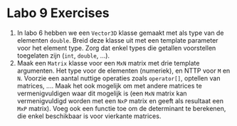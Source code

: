 # Labo 9 Exercises

1. In labo 6 hebben we een `Vector3D` klasse gemaakt met als type van de elementen `double`. Breid deze klasse uit met een template parameter voor het element type. Zorg dat enkel types die getallen voorstellen toegelaten zijn (`int`, `double`, ...).
2. Maak een `Matrix` klasse voor een `MxN` matrix met drie template argumenten. Het type voor de elementen (numeriek), en NTTP voor `M` en `N`. Voorzie een aantal nuttige operaties zoals `operator[]`, optellen van matrices, .... Maak het ook mogelijk om met andere matrices te vermenigvuldigen waar dit mogelijk is (een `MxN` matrix kan vermenigvuldigd worden met een `NxP` matrix en geeft als resultaat een `MxP` matrix). Voeg ook een functie toe om de determinant te berekenen, die enkel beschikbaar is voor vierkante matrices.
